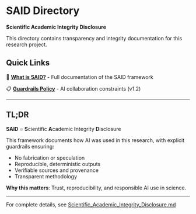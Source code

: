 # SAID Directory
**Scientific Academic Integrity Disclosure**

This directory contains transparency and integrity documentation for this research project.

## Quick Links

📄 **[What is SAID?](Scientific_Academic_Integrity_Disclosure.md)** - Full documentation of the SAID framework

📋 **[Guardrails Policy](guardrails_v1_2025.json)** - AI collaboration constraints (v1.2)

---

## TL;DR

**SAID** = **S**cientific **A**cademic **I**ntegrity **D**isclosure

This framework documents how AI was used in this research, with explicit guardrails ensuring:
- No fabrication or speculation
- Reproducible, deterministic outputs
- Verifiable sources and provenance
- Transparent methodology

**Why this matters**: Trust, reproducibility, and responsible AI use in science.

---

For complete details, see [Scientific_Academic_Integrity_Disclosure.md](Scientific_Academic_Integrity_Disclosure.md)
